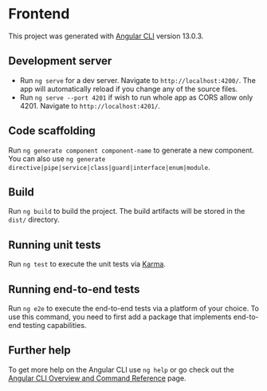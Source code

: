 # Frontend

This project was generated with [Angular CLI](https://github.com/angular/angular-cli) version 13.0.3.

## Development server

- Run `ng serve` for a dev server. Navigate to `http://localhost:4200/`. The app will automatically reload if you change any of the source files.
- Run `ng serve --port 4201` if wish to run whole app as CORS allow only 4201. Navigate to `http://localhost:4201/`.

## Code scaffolding

Run `ng generate component component-name` to generate a new component. You can also use `ng generate directive|pipe|service|class|guard|interface|enum|module`.

## Build

Run `ng build` to build the project. The build artifacts will be stored in the `dist/` directory.

## Running unit tests

Run `ng test` to execute the unit tests via [Karma](https://karma-runner.github.io).

## Running end-to-end tests

Run `ng e2e` to execute the end-to-end tests via a platform of your choice. To use this command, you need to first add a package that implements end-to-end testing capabilities.

## Further help

To get more help on the Angular CLI use `ng help` or go check out the [Angular CLI Overview and Command Reference](https://angular.io/cli) page.
